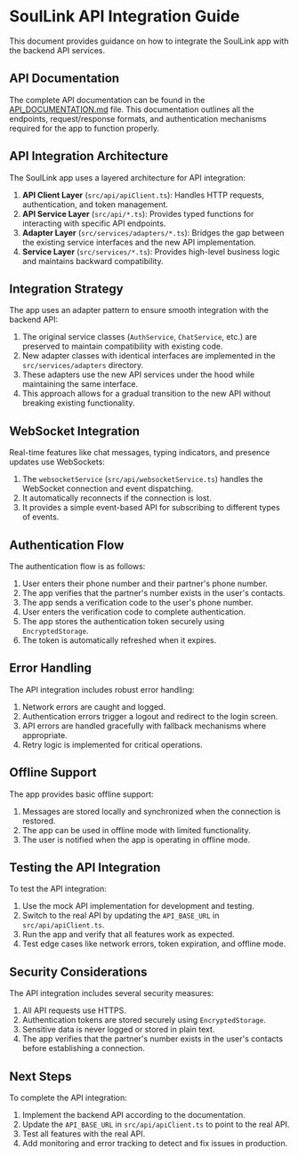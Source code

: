 # SoulLink API Integration Guide

This document provides guidance on how to integrate the SoulLink app with the backend API services.

## API Documentation

The complete API documentation can be found in the [API_DOCUMENTATION.md](./API_DOCUMENTATION.md) file. This documentation outlines all the endpoints, request/response formats, and authentication mechanisms required for the app to function properly.

## API Integration Architecture

The SoulLink app uses a layered architecture for API integration:

1. **API Client Layer** (`src/api/apiClient.ts`): Handles HTTP requests, authentication, and token management.
2. **API Service Layer** (`src/api/*.ts`): Provides typed functions for interacting with specific API endpoints.
3. **Adapter Layer** (`src/services/adapters/*.ts`): Bridges the gap between the existing service interfaces and the new API implementation.
4. **Service Layer** (`src/services/*.ts`): Provides high-level business logic and maintains backward compatibility.

## Integration Strategy

The app uses an adapter pattern to ensure smooth integration with the backend API:

1. The original service classes (`AuthService`, `ChatService`, etc.) are preserved to maintain compatibility with existing code.
2. New adapter classes with identical interfaces are implemented in the `src/services/adapters` directory.
3. These adapters use the new API services under the hood while maintaining the same interface.
4. This approach allows for a gradual transition to the new API without breaking existing functionality.

## WebSocket Integration

Real-time features like chat messages, typing indicators, and presence updates use WebSockets:

1. The `websocketService` (`src/api/websocketService.ts`) handles the WebSocket connection and event dispatching.
2. It automatically reconnects if the connection is lost.
3. It provides a simple event-based API for subscribing to different types of events.

## Authentication Flow

The authentication flow is as follows:

1. User enters their phone number and their partner's phone number.
2. The app verifies that the partner's number exists in the user's contacts.
3. The app sends a verification code to the user's phone number.
4. User enters the verification code to complete authentication.
5. The app stores the authentication token securely using `EncryptedStorage`.
6. The token is automatically refreshed when it expires.

## Error Handling

The API integration includes robust error handling:

1. Network errors are caught and logged.
2. Authentication errors trigger a logout and redirect to the login screen.
3. API errors are handled gracefully with fallback mechanisms where appropriate.
4. Retry logic is implemented for critical operations.

## Offline Support

The app provides basic offline support:

1. Messages are stored locally and synchronized when the connection is restored.
2. The app can be used in offline mode with limited functionality.
3. The user is notified when the app is operating in offline mode.

## Testing the API Integration

To test the API integration:

1. Use the mock API implementation for development and testing.
2. Switch to the real API by updating the `API_BASE_URL` in `src/api/apiClient.ts`.
3. Run the app and verify that all features work as expected.
4. Test edge cases like network errors, token expiration, and offline mode.

## Security Considerations

The API integration includes several security measures:

1. All API requests use HTTPS.
2. Authentication tokens are stored securely using `EncryptedStorage`.
3. Sensitive data is never logged or stored in plain text.
4. The app verifies that the partner's number exists in the user's contacts before establishing a connection.

## Next Steps

To complete the API integration:

1. Implement the backend API according to the documentation.
2. Update the `API_BASE_URL` in `src/api/apiClient.ts` to point to the real API.
3. Test all features with the real API.
4. Add monitoring and error tracking to detect and fix issues in production.